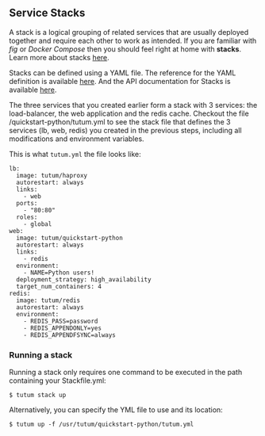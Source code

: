 ## Service Stacks

A stack is a logical grouping of related services that are usually deployed together and require each other to work as intended. If you are familiar with *fig* or *Docker Compose* then you should feel right at home with **stacks**. Learn more about stacks [here](https://support.tutum.co/support/solutions/articles/5000569899-stacks). 

Stacks can be defined using a YAML file. The reference for the YAML definition is available [here](https://support.tutum.co/support/solutions/articles/5000583471-stack-yaml-reference). And the API documentation for Stacks is available [here](https://docs.tutum.co/v2/api/?http#stacks).

The three services that you created earlier form a stack with 3 services: the load-balancer, the web application and the redis cache. Checkout the file /quickstart-python/tutum.yml to see the stack file that defines the 3 services (lb, web, redis) you created in the previous steps, including all modifications and environment variables. 

This is what `tutum.yml` the file looks like:

```
lb:
  image: tutum/haproxy
  autorestart: always
  links:
    - web
  ports:
    - "80:80"
  roles:
    - global
web:
  image: tutum/quickstart-python
  autorestart: always
  links:
    - redis
  environment:
    - NAME=Python users!
  deployment_strategy: high_availability
  target_num_containers: 4
redis:
  image: tutum/redis
  autorestart: always
  environment:
    - REDIS_PASS=password
    - REDIS_APPENDONLY=yes
    - REDIS_APPENDFSYNC=always
```

### Running a stack

Running a stack only requires one command to be executed in the path containing your Stackfile.yml:

```
$ tutum stack up
```

Alternatively, you can specify the YML file to use and its location:

```
$ tutum up -f /usr/tutum/quickstart-python/tutum.yml
```